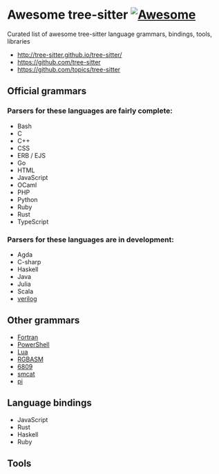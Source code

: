 # Awesome tree-sitter [![Awesome](https://awesome.re/badge.svg)](https://awesome.re)

Curated list of awesome tree-sitter language grammars, bindings, tools, libraries

  * http://tree-sitter.github.io/tree-sitter/
  * https://github.com/tree-sitter
  * https://github.com/topics/tree-sitter

## Official grammars

### Parsers for these languages are fairly complete:

  * Bash
  * C
  * C++
  * CSS
  * ERB / EJS
  * Go
  * HTML
  * JavaScript
  * OCaml
  * PHP
  * Python
  * Ruby
  * Rust
  * TypeScript

### Parsers for these languages are in development:

  * Agda
  * C-sharp
  * Haskell
  * Java
  * Julia
  * Scala
  * [verilog](https://github.com/tree-sitter/tree-sitter-verilog)

## Other grammars

  * [Fortran](https://github.com/stadelmanma/tree-sitter-fortran)
  * [PowerShell](https://github.com/jrsconfitto/tree-sitter-powershell)
  * [Lua](https://github.com/Reisz/tree-sitter-lua)
  * [RGBASM](https://github.com/tobiasvl/tree-sitter-rgbasm)
  * [6809](https://github.com/georgjz/tree-sitter-6809)
  * [smcat](https://github.com/sverweij/tree-sitter-smcat)
  * [pi](https://github.com/scmlab/tree-sitter-pi)

## Language bindings

  * JavaScript
  * Rust
  * Haskell
  * Ruby

## Tools



